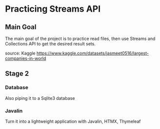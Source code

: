 # Practicing Streams API

## Main Goal
The main goal of the project is to practice read files,
then use Streams and Collections API to get the desired result sets.

source: Kaggle https://www.kaggle.com/datasets/jasmeet0516/largest-companies-in-world

## Stage 2
### Database
Also piping it to a Sqlite3 database

### Javalin
Turn it into a lightweight application with Javalin, HTMX, Thymeleaf

